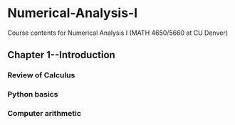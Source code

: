 # Numerical-Analysis-I
Course contents for Numerical Analysis I (MATH 4650/5660 at CU Denver)
## Chapter 1--Introduction
### Review of Calculus
### Python basics
### Computer arithmetic
